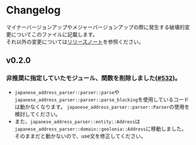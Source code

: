 # Changelog

マイナーバージョンアップやメジャーバージョンアップの際に発生する破壊的変更についてこのファイルに記載します。  
それ以外の変更については[リリースノート](https://github.com/YuukiToriyama/japanese-address-parser/releases)を参照ください。

## v0.2.0

### 非推奨に指定していたモジュール、関数を削除しました([#532](https://github.com/YuukiToriyama/japanese-address-parser/pull/532))。

- `japanese_address_parser::parser::parse`や`japanese_address_parser::parser::parse_blocking`を使用しているコードは動かなくなります。
  `japanese_address_parser::parser::Parser`の使用を検討してください。
- また、`japanese_address_parser::entity::Address`は`japanese_address_parser::domain::geolonia::Address`に移動しました。
  そのままだと動かないので、use文を修正してください。
